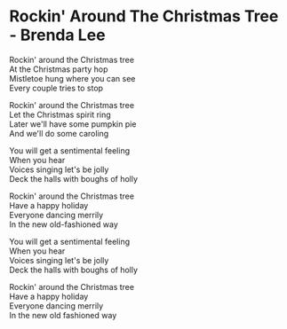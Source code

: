 # Rockin' Around The Christmas Tree - Brenda Lee

Rockin' around the Christmas tree\
At the Christmas party hop\
Mistletoe hung where you can see\
Every couple tries to stop

Rockin' around the Christmas tree\
Let the Christmas spirit ring\
Later we'll have some pumpkin pie\
And we'll do some caroling

You will get a sentimental feeling\
When you hear\
Voices singing let's be jolly\
Deck the halls with boughs of holly

Rockin' around the Christmas tree\
Have a happy holiday\
Everyone dancing merrily\
In the new old-fashioned way

You will get a sentimental feeling\
When you hear\
Voices singing let's be jolly\
Deck the halls with boughs of holly

Rockin' around the Christmas tree\
Have a happy holiday\
Everyone dancing merrily\
In the new old fashioned way